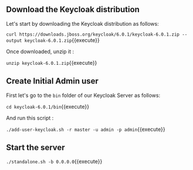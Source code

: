 ## Download the Keycloak distribution

Let's start by downloading the Keycloak distribution as follows:

`curl https://downloads.jboss.org/keycloak/6.0.1/keycloak-6.0.1.zip --output keycloak-6.0.1.zip`{{execute}}

Once downloaded, unzip it : 

`unzip keycloak-6.0.1.zip`{{execute}}

## Create Initial Admin user

First let's go to the `bin` folder of our Keycloak Server as follows:

`cd keycloak-6.0.1/bin`{{execute}}

And run this script : 

`./add-user-keycloak.sh -r master -u admin -p admin`{{execute}}

## Start the server

`./standalone.sh -b 0.0.0.0`{{execute}}